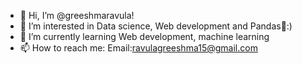 - 👋 Hi, I’m @greeshmaravula!
- 👀 I’m interested in Data science, Web development and Pandas🐼:)
- 🌱 I’m currently learning Web development, machine learning
- 📫 How to reach me:
Email:ravulagreeshma15@gmail.com

<!---
greeshmaravula/greeshmaravula is a ✨ special ✨ repository because its `README.md` (this file) appears on your GitHub profile.
You can click the Preview link to take a look at your changes.
--->
